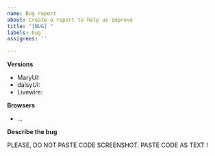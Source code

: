```yaml
---
name: Bug report
about: Create a report to help us improve
title: "[BUG] "
labels: bug
assignees: ''

---
```


**Versions**
- MaryUI:  
- daisyUI: 
- Livewire: 

**Browsers**
- ...

**Describe the bug**

PLEASE, DO NOT PASTE CODE SCREENSHOT. PASTE CODE AS TEXT !
